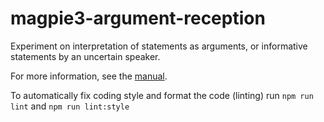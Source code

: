 # magpie3-argument-reception

Experiment on interpretation of statements as arguments, or informative statements by an uncertain speaker.

For more information, see the [manual](https://magpie-mnual.netlify.app/).

To automatically fix coding style and format the code (linting) run `npm run lint` and `npm run lint:style`

